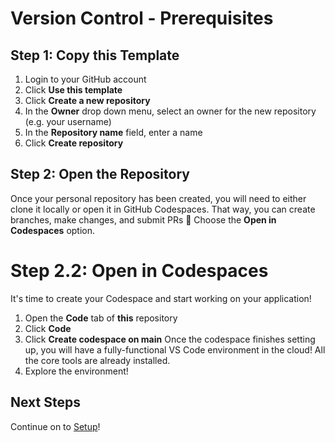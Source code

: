 # Version Control - Prerequisites

## Step 1: Copy this Template

1. Login to your GitHub account
1. Click **Use this template**
1. Click **Create a new repository**
1. In the **Owner** drop down menu, select an owner for the new repository (e.g. your username)
1. In the **Repository name** field, enter a name
1. Click **Create repository**

## Step 2: Open the Repository

Once your personal repository has been created, you will need to either clone it
locally or open it in GitHub Codespaces. That way, you can create branches, make
changes, and submit PRs :rocket: Choose the **Open in Codespaces** option.

# Step 2.2: Open in Codespaces

It's time to create your Codespace and start working on your application!

1. Open the **Code** tab of **this** repository
1. Click **Code**
1. Click **Create codespace on main**
   Once the codespace finishes setting up, you will have a fully-functional VS
   Code environment in the cloud! All the core tools are already installed.
1. Explore the environment!

## Next Steps
Continue on to [Setup](./setup.md)!